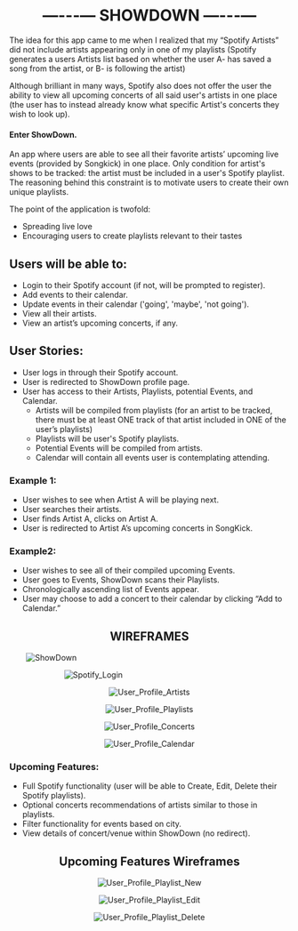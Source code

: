 <h1 style="text-align: center;"> —---— SHOWDOWN —---— </h1>

The idea for this app came to me when I realized that my “Spotify Artists” did not include artists appearing only in one of my playlists (Spotify generates a users Artists list based on whether the user A- has saved a song from the artist, or B- is following the artist)

Although brilliant in many ways, Spotify also does not offer the user the ability to view all upcoming concerts of all said user's artists in one place (the user has to instead already know what specific Artist's concerts they wish to look up).

#### Enter ShowDown. ####

An app where users are able to see all their favorite artists’ upcoming live events (provided by Songkick) in one place. Only condition for artist's shows to be tracked: the artist must be included in a user's Spotify playlist. The reasoning behind this constraint is to motivate users to create their own unique playlists.

The point of the application is twofold:
- Spreading live love
- Encouraging users to create playlists relevant to their tastes

## Users will be able to: ##
- Login to their Spotify account (if not, will be prompted to register).
- Add events to their calendar.
- Update events in their calendar ('going', 'maybe', 'not going').
- View all their artists.
- View an artist’s upcoming concerts, if any.

## User Stories: ##
- User logs in through their Spotify account.
- User is redirected to ShowDown profile page.
- User has access to their Artists, Playlists, potential Events, and Calendar.
	- Artists will be compiled from playlists (for an artist to be tracked, there must be at least ONE track of that artist included in ONE of the user’s playlists)
	- Playlists will be user's Spotify playlists.
	- Potential Events will be compiled from artists.
	- Calendar will contain all events user is contemplating attending.

### Example 1: ###
- User wishes to see when Artist A will be playing next.
- User searches their artists.
- User finds Artist A, clicks on Artist A.
- User is redirected to Artist A’s upcoming concerts in SongKick.

### Example2: ###
- User wishes to see all of their compiled upcoming Events.
- User goes to Events, ShowDown scans their Playlists.
- Chronologically ascending list of Events appear.
- User may choose to add a concert to their calendar by clicking “Add to Calendar.”


<h2 style="text-align: center;"> WIREFRAMES </h2>


<p style="text-align: center; width: 30%"><img src="./wireframes/ShowDown.png" alt="ShowDown"></p>
<p style="text-align: center; width: 60%;"><img src="./wireframes/Spotify_Login.png" alt="Spotify_Login"></p>
<p style="text-align: center;"><img src="./wireframes/User_Profile_Artists.png" alt="User_Profile_Artists"></p>
<p style="text-align: center;"><img src="./wireframes/User_Profile_Playlists.png" alt="User_Profile_Playlists"></p>
<p style="text-align: center;"><img src="./wireframes/User_Profile_Concerts.png" alt="User_Profile_Concerts"></p>
<p style="text-align: center;"><img src="./wireframes/User_Profile_Calendar.png" alt="User_Profile_Calendar"></p>

### Upcoming Features: ###
- Full Spotify functionality (user will be able to Create, Edit, Delete their Spotify playlists).
- Optional concerts recommendations of artists similar to those in playlists.
- Filter functionality for events based on city.
- View details of concert/venue within ShowDown (no redirect).

<h2 style="text-align: center;"> Upcoming Features Wireframes </h2>

<p style="text-align: center;"><img src="./wireframes/User_Profile_Playlist_New.png" alt="User_Profile_Playlist_New"></p>
<p style="text-align: center;"><img src="./wireframes/User_Profile_Playlist_Edit.png" alt="User_Profile_Playlist_Edit"></p>
<p style="text-align: center;"><img src="./wireframes/User_Profile_Playlist_Delete.png" alt="User_Profile_Playlist_Delete"></p>



